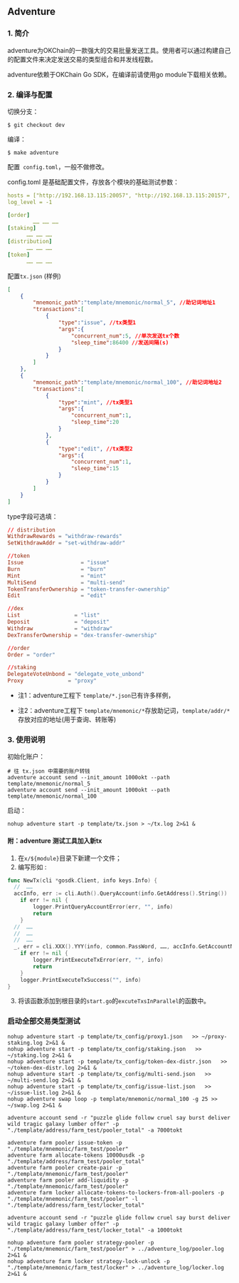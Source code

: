 ## Adventure

### 1. 简介

adventure为OKChain的一款强大的交易批量发送工具。使用者可以通过构建自己的配置文件来决定发送交易的类型组合和并发线程数。

adventure依赖于OKChain Go SDK，在编译前请使用go module下载相关依赖。

### 2. 编译与配置

切换分支：

```shell
$ git checkout dev
```

编译：

```shell
$ make adventure
```

配置` config.toml`，一般不做修改。

config.toml 是基础配置文件，存放各个模块的基础测试参数：

```yaml
hosts = ["http://192.168.13.115:20057", "http://192.168.13.115:20157", ……]
log_level = -1

[order]
		…… …… ……
[staking]
	  …… …… ……
[distribution]
	  …… …… ……
[token]
	  …… …… ……
```

配置`tx.json` (样例)

```json
[
    {
        "mnemonic_path":"template/mnemonic/normal_5", //助记词地址1
        "transactions":[
            {
                "type":"issue", //tx类型1
                "args":{
                    "concurrent_num":5, //单次发送tx个数
                    "sleep_time":86400 //发送间隔(s)
                }
            }
        ]
    },
    {
        "mnemonic_path":"template/mnemonic/normal_100", //助记词地址2
        "transactions":[
            {
                "type":"mint", //tx类型1
                "args":{
                    "concurrent_num":1,
                    "sleep_time":20
                }
            },
            {
                "type":"edit", //tx类型2
                "args":{
                    "concurrent_num":1,
                    "sleep_time":15
                }
            }
        ]
    }
]
```

type字段可选填：

```toml
// distribution
WithdrawRewards = "withdraw-rewards"
SetWithdrawAddr = "set-withdraw-addr"

//token
Issue                  = "issue"
Burn                   = "burn"
Mint                   = "mint"
MultiSend              = "multi-send"
TokenTransferOwnership = "token-transfer-ownership"
Edit                   = "edit"

//dex
List                 = "list"
Deposit              = "deposit"
Withdraw             = "withdraw"
DexTransferOwnership = "dex-transfer-ownership"

//order
Order = "order"

//staking
DelegateVoteUnbond = "delegate_vote_unbond"
Proxy              = "proxy"
```

* 注1：adventure工程下 `template/*.json`已有许多样例，

* 注2：adventure工程下 `template/mnemonic/*`存放助记词，`template/addr/*`存放对应的地址(用于查询、转账等)

### 3. 使用说明

初始化账户：

```shell
# 往 tx.json 中需要的账户转钱
adventure account send --init_amount 1000okt --path template/mnemonic/normal_5
adventure account send --init_amount 1000okt --path template/mnemonic/normal_100
```

启动：

```shell
nohup adventure start -p template/tx.json > ~/tx.log 2>&1 &
```
#### 附：adventure 测试工具加入新tx

1. 在`x/${module}`目录下新建一个文件；
2. 编写形如 :

```go
func NewTx(cli *gosdk.Client, info keys.Info) {
  //  ……
  accInfo, err := cli.Auth().QueryAccount(info.GetAddress().String())
	if err != nil {
		logger.PrintQueryAccountError(err, "", info)
		return
	}
  //  …… 
  //  ……
  //  ……
  _, err = cli.XXX().YYY(info, common.PassWord, ……, accInfo.GetAccountNumber(), accInfo.GetSequence())
	if err != nil {
		logger.PrintExecuteTxError(err, "", info)
		return
	}
	logger.PrintExecuteTxSuccess("", info)
}
```

3.  将该函数添加到根目录的`start.go`的`excuteTxsInParallel`的函数中。

### 启动全部交易类型测试
```shell script
nohup adventure start -p template/tx_config/proxy1.json   >> ~/proxy-staking.log 2>&1 &
nohup adventure start -p template/tx_config/staking.json   >> ~/staking.log 2>&1 &
nohup adventure start -p template/tx_config/token-dex-distr.json   >> ~/token-dex-distr.log 2>&1 &
nohup adventure start -p template/tx_config/multi-send.json   >> ~/multi-send.log 2>&1 &
nohup adventure start -p template/tx_config/issue-list.json   >> ~/issue-list.log 2>&1 &
nohup adventure swap loop -p template/mnemonic/normal_100 -g 25 >> ~/swap.log 2>&1 &
```

```shell script
adventure account send -r "puzzle glide follow cruel say burst deliver wild tragic galaxy lumber offer" -p "./template/address/farm_test/pooler_total" -a 7000tokt

adventure farm pooler issue-token -p "./template/mnemonic/farm_test/pooler"
adventure farm allocate-tokens 10000usdk -p "./template/address/farm_test/pooler_total"
adventure farm pooler create-pair -p "./template/mnemonic/farm_test/pooler"
adventure farm pooler add-liquidity -p "./template/mnemonic/farm_test/pooler"
adventure farm locker allocate-tokens-to-lockers-from-all-poolers -p "./template/mnemonic/farm_test/pooler" -l "./template/address/farm_test/locker_total"

adventure account send -r "puzzle glide follow cruel say burst deliver wild tragic galaxy lumber offer" -p "./template/address/farm_test/locker_total" -a 1000tokt

nohup adventure farm pooler strategy-pooler -p "./template/mnemonic/farm_test/pooler" > ../adventure_log/pooler.log 2>&1 &
nohup adventure farm locker strategy-lock-unlock -p "./template/mnemonic/farm_test/locker" > ../adventure_log/locker.log 2>&1 &
```